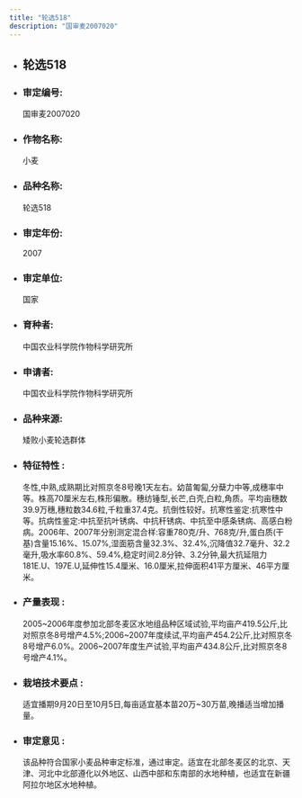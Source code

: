 ```yaml
---
title: "轮选518"
description: "国审麦2007020"
---
```

* ## 轮选518
* ###  审定编号:  
   国审麦2007020

*  ### 作物名称:  
   小麦

*   ###  品种名称: 
    轮选518

*   ### 审定年份: 
    2007

*   ### 审定单位:  
    国家

*   ### 育种者:  
    中国农业科学院作物科学研究所

*   ### 申请者:  
    中国农业科学院作物科学研究所

*   ### 品种来源:  
    矮败小麦轮选群体

*   ### 特征特性 : 
    冬性,中熟,成熟期比对照京冬8号晚1天左右。幼苗匍匐,分蘖力中等,成穗率中等。株高70厘米左右,株形偏散。穗纺锤型,长芒,白壳,白粒,角质。平均亩穗数39.9万穗,穗粒数34.6粒,千粒重37.4克。抗倒性较好。抗寒性鉴定:抗寒性中等。抗病性鉴定:中抗至抗叶锈病、中抗秆锈病、中抗至中感条锈病、高感白粉病。2006年、2007年分别测定混合样:容重780克/升、768克/升,蛋白质(干基)含量15.16%、15.07%,湿面筋含量32.3%、32.4%,沉降值32.7毫升、32.2毫升,吸水率60.8%、59.4%,稳定时间2.8分钟、3.2分钟,最大抗延阻力181E.U、197E.U,延伸性15.4厘米、16.0厘米,拉伸面积41平方厘米、46平方厘米。

*   ### 产量表现 : 
    2005~2006年度参加北部冬麦区水地组品种区域试验,平均亩产419.5公斤,比对照京冬8号增产4.5%;2006~2007年度续试,平均亩产454.2公斤,比对照京冬8号增产6.0%。2006~2007年度生产试验,平均亩产434.8公斤,比对照京冬8号增产4.1%。

*   ### 栽培技术要点 : 
    适宜播期9月20日至10月5日,每亩适宜基本苗20万~30万苗,晚播适当增加播量。

*   ### 审定意见 : 
    该品种符合国家小麦品种审定标准，通过审定。适宜在北部冬麦区的北京、天津、河北中北部遵化以外地区、山西中部和东南部的水地种植，也适宜在新疆阿拉尔地区水地种植。
